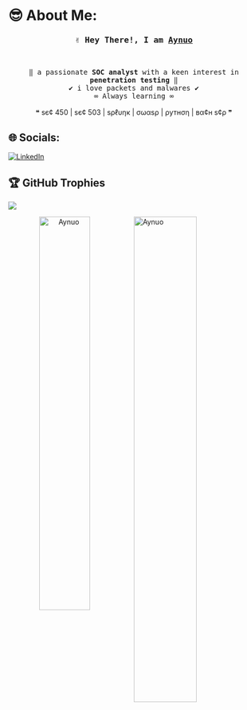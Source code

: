 # 😎 About Me:
<!-- Title -->
<h3 align="center">
        <samp>✌ Hey There!, I am
                <b><a target="_blank" href="https://github.com/aynuo">Aynuo</a></b>
        </samp>
</h3>
<br>

<p align="center">
        <!-- Intro -->
        <samp>
                 ‖ a passionate <b>SOC analyst</b> with a keen interest in <b>penetration testing</b> ‖
                <br>
                 ✔ i love packets and malwares ✔
                 <br>
                 ∞ Always learning ∞
                <br>
                <br>
        </samp>
        ❝ ѕє¢ 450 | ѕє¢ 503 | ѕρℓυηк | σωαѕρ | ρутнση | вα¢н ѕ¢ρ ❞
</p>

## 🌐 Socials:
[![LinkedIn](https://img.shields.io/badge/LinkedIn-%230077B5.svg?logo=linkedin&logoColor=white)](https://ir.linkedin.com/in/sobhan-hedayati-781078186)

## 🏆 GitHub Trophies
![](https://github-profile-trophy.vercel.app/?username=Aynuo&theme=onestar&no-frame=true&no-bg=true&margin-w=4)

<p align="center"><img width="45%" align="left" src="https://github-readme-stats.vercel.app/api/top-langs/?username=Aynuo&theme=dracula&hide_border=false&include_all_commits=true&count_private=false&layout=compact" alt="Aynuo" /></p>
<p><img width="50%" align="right" src="https://github-readme-streak-stats.herokuapp.com/?user=Aynuo&theme=dracula&hide_border=false&include_all_commits=true&count_private=false&layout=compact" alt="Aynuo" /></p>




